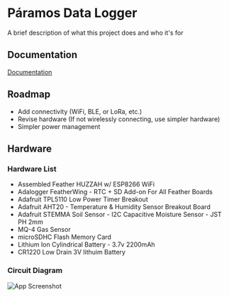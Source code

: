 
# Páramos Data Logger

A brief description of what this project does and who it's for


## Documentation

[Documentation](https://linktodocumentation)


## Roadmap

- Add connectivity (WiFi, BLE, or LoRa, etc.)
- Revise hardware (If not wirelessly connecting, use simpler hardware)
- Simpler power management


## Hardware

### Hardware List

- Assembled Feather HUZZAH w/ ESP8266 WiFi 
- Adalogger FeatherWing - RTC + SD Add-on For All Feather Boards
- Adafruit TPL5110 Low Power Timer Breakout
- Adafruit AHT20 - Temperature & Humidity Sensor Breakout Board 
- Adafruit STEMMA Soil Sensor - I2C Capacitive Moisture Sensor - JST PH 2mm
- MQ-4 Gas Sensor
- microSDHC Flash Memory Card
- Lithium Ion Cylindrical Battery - 3.7v 2200mAh
- CR1220 Low Drain 3V lithuim Battery

### Circuit Diagram

![App Screenshot](https://via.placeholder.com/468x300?text=App+Screenshot+Here)
